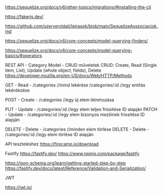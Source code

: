 https://sequelize.org/docs/v6/other-topics/migrations/#installing-the-cli

https://fakerjs.dev/

https://github.com/szerveroldali/leirasok/blob/main/SequelizeAsszociaciok.md 

https://sequelize.org/docs/v6/core-concepts/model-querying-finders/

https://sequelize.org/docs/v6/core-concepts/model-querying-basics/#operators

REST API - Category Model - CRUD műveletek
CRUD: Create, Read (Single item, List), Update (whole object, fields), Delete
https://developer.mozilla.org/en-US/docs/Web/HTTP/Methods

GET - Read - /categories //mind lekérése
             /categories/:id //egy entitás lekérdezése

POST - Create - /categories //egy új elem létrehozása

PUT - Update - /categories/:id //egy elem teljes frissítése ID alapján
PATCH - Update - /categories/:id //egy elem bizonyos mezőinek frissítése ID alapján

DELETE - Delete - /categories //minden elem törlése
DELETE - Delete - /categories/:id //egy elem törlése ID alapján

API teszteléshez
https://firecamp.io/download

Fastify
https://fastify.dev/
https://www.npmjs.com/package/fastify

https://json-schema.org/learn/getting-started-step-by-step
https://fastify.dev/docs/latest/Reference/Validation-and-Serialization/

JWT

https://jwt.io/



